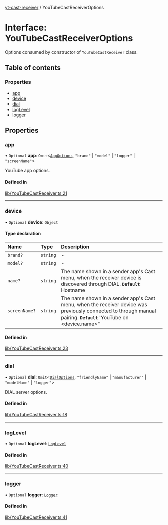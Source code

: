 [yt-cast-receiver](../README.md) / YouTubeCastReceiverOptions

# Interface: YouTubeCastReceiverOptions

Options consumed by constructor of `YouTubeCastReceiver` class.

## Table of contents

### Properties

- [app](YouTubeCastReceiverOptions.md#app)
- [device](YouTubeCastReceiverOptions.md#device)
- [dial](YouTubeCastReceiverOptions.md#dial)
- [logLevel](YouTubeCastReceiverOptions.md#loglevel)
- [logger](YouTubeCastReceiverOptions.md#logger)

## Properties

### app

• `Optional` **app**: `Omit`<[`AppOptions`](AppOptions.md), ``"brand"`` \| ``"model"`` \| ``"logger"`` \| ``"screenName"``\>

YouTube app options.

#### Defined in

[lib/YouTubeCastReceiver.ts:21](https://github.com/patrickkfkan/yt-cast-receiver/blob/5eecf1d/src/lib/YouTubeCastReceiver.ts#L21)

___

### device

• `Optional` **device**: `Object`

#### Type declaration

| Name | Type | Description |
| :------ | :------ | :------ |
| `brand?` | `string` | - |
| `model?` | `string` | - |
| `name?` | `string` | The name shown in a sender app's Cast menu, when the receiver device is discovered through DIAL. **`Default`** Hostname |
| `screenName?` | `string` | The name shown in a sender app's Cast menu, when the receiver device was previously connected to through manual pairing. **`Default`** 'YouTube on <device.name>'' |

#### Defined in

[lib/YouTubeCastReceiver.ts:23](https://github.com/patrickkfkan/yt-cast-receiver/blob/5eecf1d/src/lib/YouTubeCastReceiver.ts#L23)

___

### dial

• `Optional` **dial**: `Omit`<[`DialOptions`](DialOptions.md), ``"friendlyName"`` \| ``"manufacturer"`` \| ``"modelName"`` \| ``"logger"``\>

DIAL server options.

#### Defined in

[lib/YouTubeCastReceiver.ts:18](https://github.com/patrickkfkan/yt-cast-receiver/blob/5eecf1d/src/lib/YouTubeCastReceiver.ts#L18)

___

### logLevel

• `Optional` **logLevel**: [`LogLevel`](../README.md#loglevel)

#### Defined in

[lib/YouTubeCastReceiver.ts:40](https://github.com/patrickkfkan/yt-cast-receiver/blob/5eecf1d/src/lib/YouTubeCastReceiver.ts#L40)

___

### logger

• `Optional` **logger**: [`Logger`](Logger.md)

#### Defined in

[lib/YouTubeCastReceiver.ts:41](https://github.com/patrickkfkan/yt-cast-receiver/blob/5eecf1d/src/lib/YouTubeCastReceiver.ts#L41)
